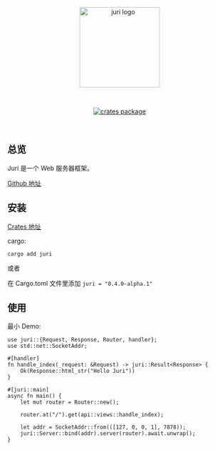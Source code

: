 <p align="center">
    <a href="https://github.com/luoxiaozero/juri" target="_blank">
        <img src="https://repository-images.githubusercontent.com/515388328/57b059d4-f581-471d-bb00-8bdd129912d2" alt="juri logo" width="180"/>
    </a>
</p>
<br/>
<p align="center">
  <a href="https://crates.io/crates/juri"><img src="https://img.shields.io/crates/v/juri" alt="crates package"></a>
</p>
<br/>

## 总览

Juri 是一个 Web 服务器框架。

[Github 地址](https://github.com/luoxiaozero/juri)

## 安装

[Crates 地址](https://crates.io/crates/juri)

cargo:


```shell
cargo add juri 
```

或者

在 Cargo.toml 文件里添加 `juri = "0.4.0-alpha.1"`

## 使用

最小 Demo:

```rust,noplayground
use juri::{Request, Response, Router, handler};
use std::net::SocketAddr;

#[handler]
fn handle_index(_request: &Request) -> juri::Result<Response> {
    Ok(Response::html_str("Hello Juri"))
}

#[juri::main]
async fn main() {
    let mut router = Router::new();

    router.at("/").get(api::views::handle_index);

    let addr = SocketAddr::from(([127, 0, 0, 1], 7878));
    juri::Server::bind(addr).server(router).await.unwrap();
}
```